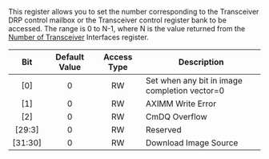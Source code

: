 This register allows you to set the number corresponding to the Transceiver DRP control mailbox or the
Transceiver control register bank to be accessed. The range is 0 to N-1,
where N is the value returned from the [Number of Transceiver][] Interfaces
register.

|Bit|Default Value|Access Type|Description|
|:-----:|:-----:|:-----:|-----|
|[0]|0|RW|Set when any bit in image completion vector=0|
|[1]|0|RW|AXIMM Write Error|
|[2]|0|RW|CmDQ Overflow|
|[29:3]|0|RW|Reserved|
|[31:30]|0|RW|Download Image Source|


[Number of Transceiver]:(Experimental/registers/aperf1.md)


